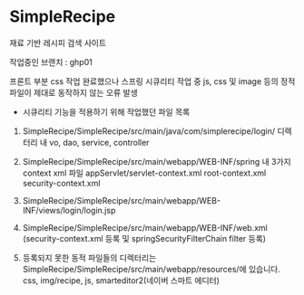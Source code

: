 # SimpleRecipe
재료 기반 레시피 검색 사이트

작업중인 브랜치 : ghp01

프론트 부분 css 작업 완료했으나
스프링 시큐리티 작업 중 js, css 및 image 등의 정적 파일이 제대로 동작하지 않는 오류 발생


- 시큐리티 기능을 적용하기 위해 작업했던 파일 목록
1) SimpleRecipe/SimpleRecipe/src/main/java/com/simplerecipe/login/ 디렉터리 내 
vo, dao, service, controller

2) SimpleRecipe/SimpleRecipe/src/main/webapp/WEB-INF/spring 내 3가지 context xml 파일
      appServlet/servlet-context.xml
      root-context.xml
      security-context.xml
      
3) SimpleRecipe/SimpleRecipe/src/main/webapp/WEB-INF/views/login/login.jsp

4) SimpleRecipe/SimpleRecipe/src/main/webapp/WEB-INF/web.xml 
   (security-context.xml 등록 및 springSecurityFilterChain filter 등록)

5) 등록되지 못한 동적 파일들의 디렉터리는
   SimpleRecipe/SimpleRecipe/src/main/webapp/resources/에 있습니다.
   css, img/recipe, js, smarteditor2(네이버 스마트 에디터)

